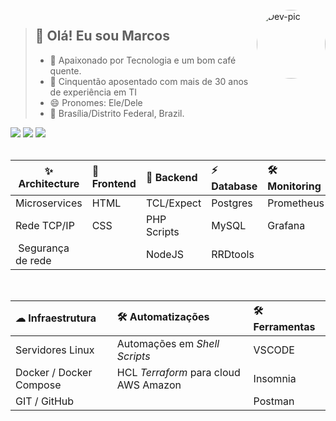 <!--
<div style="display: inline_block"><br>
  <img align="right" alt="Dev-pic" style="border-radius: 50%; width: auto; height: 110px;" src="https://marquesfernandes.com/wp-content/uploads/2020/08/Servidor-e1597608701874-1536x568.jpg">
</div>
-->

<div style="display: inline_block"><br>
  <img align="right" alt="Dev-pic" style="border-radius: 50%; width: auto; height: 110px;" src="https://marquesfernandes.com/wp-content/uploads/2020/08/Servidor-e1597608701874-1536x568.jpg">
</div>

>## 👋 Olá! Eu sou Marcos
> - 💖 Apaixonado por Tecnologia e um bom café quente.
> - 👀 Cinquentão aposentado com mais de 30 anos de experiência em TI
> - 😄 Pronomes: Ele/Dele
> -  📍  Brasília/Distrito Federal, Brazil.

 <!-- 
 Etiquetas para contato
 https://dev.to/envoy_/150-badges-for-github-pnk 
 -->
 <div> 
  <a href = "mailto:marcos.antonio.carvalho@gmail.com"><img src="https://img.shields.io/badge/-Gmail-%23333?style=for-the-badge&logo=gmail&logoColor=white" target="_blank"></a> 
  <a href="https://www.linkedin.com/in/marcos-antonio-carvalho-5673218a" target="_blank"><img src="https://img.shields.io/badge/-LinkedIn-%230077B5?style=for-the-badge&logo=linkedin&logoColor=white" target="_blank"></a> 
  <a href = "https://web.whatsapp.com/+5561981575525"><img src="https://img.shields.io/badge/WhatsApp-25D366?style=for-the-badge&logo=whatsapp&logoColor=white" target="_blank"></a>  
</div>

<br>

| ✨ Architecture   | 🚀 Frontend | 🚀 Backend  | ⚡ Database  | 🛠️ Monitoring | ⚡ Mainframe 
| ----------------- | :----------- | :----------- | :----------- | :------------- | ------------ 
| Microservices     | HTML         | TCL/Expect   | Postgres     | Prometheus     | TN3270       
| Rede TCP/IP       | CSS          | PHP Scripts  | MySQL        | Grafana        | RMF III      
| Segurança de rede |              | NodeJS       | RRDtools     |                | SDSF           

<br>

☁ Infraestrutura       | 🛠️ Automatizações                     | 🛠️ Ferramentas
:---------------------- | :------------------------------------ | :-------------
Servidores Linux        | Automações em *Shell Scripts*         | VSCODE
Docker / Docker Compose | HCL *Terraform* para cloud AWS Amazon | Insomnia
GIT / GitHub            |                                       | Postman

<br>

<!--

### 🛠️ Ferramentas

<table>
  <tr>
    <td align="center" width="96">
      <a href="https://git-scm.com/">
        <img src=".github/img/git.svg" width="48" height="48" alt="Git" />
      </a>
      <span>Git</span>
    </td>
    <td align="center" width="96">
      <a href="https://github.com/mathrb22">
        <img src=".github/img/github.jpg" width="48" height="48" alt="GitHub" />
      </a>
      <span>GitHub</span>
    </td>
    <td align="center" width="96">
      <a href="https://code.visualstudio.com/">
        <img src=".github/img/vscode.svg" width="48" height="48" alt="VS Code" />
      </a>
      <span>VSCode</span>
    </td>
    <td align="center" width="96">
      <a href="https://www.postman.com/">
        <img src=".github/img/postman.png" width="48" height="48" alt="Postman" />
      </a>
      <span>Postman</span>
    </td>
    <td align="center" width="96">
      <a href="https://insomnia.rest/">
        <img src=".github/img/insomnia.jpg" width="48" height="48" alt="Insomnia" />
      </a>
      <span>Insomnia</span>
    </td>
  </tr>
</table>
















#### 🚀 Frontend
- HTML 
- CSS

#### 🚀 Backend
- TCL/Expect
- PHP Scripts
- NodeJS

#### ⚡ Database
- MySQL
- RRDtools

#### ☁ Infraestrutura / DevOps
- Servidores Linux  
- Docker containers / Docker Compose
- HCL *Terraform* para AWS Amazon
- Automações em *Shell Scripts*
- Rede TCP/IP - Segurança de rede

-->

<!--
**dev-carvalho/dev-carvalho** is a ✨ _special_ ✨ repository because its `README.md` (this file) appears on your GitHub profile.

Here are some ideas to get you started:

- 🔭 I’m currently working on ...
- 🌱 I’m currently learning ...
- 👯 I’m looking to collaborate on ...
- 🤔 I’m looking for help with ...
- 💬 Ask me about ...
- 📫 How to reach me: ...
- 😄 Pronouns: ...
- ⚡ Fun fact: ...
- 🌱 Estudando NodeJS e MongoDB
-->

